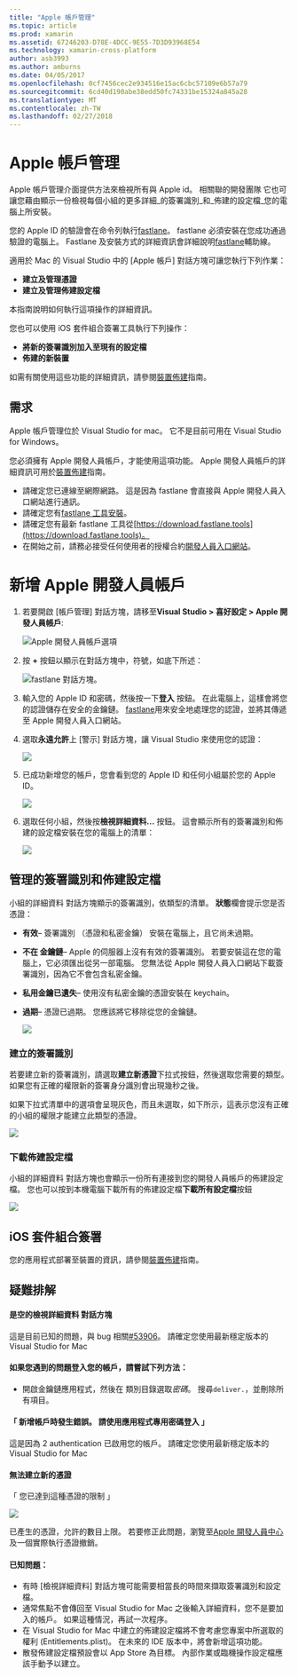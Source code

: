 ```yaml
---
title: "Apple 帳戶管理"
ms.topic: article
ms.prod: xamarin
ms.assetid: 67246203-D78E-4DCC-9E55-7D3D93968E54
ms.technology: xamarin-cross-platform
author: asb3993
ms.author: amburns
ms.date: 04/05/2017
ms.openlocfilehash: 0cf7456cec2e934516e15ac6cbc57109e6b57a79
ms.sourcegitcommit: 6cd40d190abe38edd50fc74331be15324a845a28
ms.translationtype: MT
ms.contentlocale: zh-TW
ms.lasthandoff: 02/27/2018
---
```

# <a name="apple-account-management"></a>Apple 帳戶管理

Apple 帳戶管理介面提供方法來檢視所有與 Apple id。 相關聯的開發團隊 它也可讓您藉由顯示一份檢視每個小組的更多詳細_的簽署識別_和_佈建的設定檔_您的電腦上所安裝。

您的 Apple ID 的驗證會在命令列執行[fastlane](https://fastlane.tools/)。 fastlane 必須安裝在您成功通過驗證的電腦上。 Fastlane 及安裝方式的詳細資訊會詳細說明[fastlane](~/ios/deploy-test/provisioning/fastlane/index.md)輔助線。

適用於 Mac 的 Visual Studio 中的 [Apple 帳戶] 對話方塊可讓您執行下列作業：

* **建立及管理憑證** 
* **建立及管理佈建設定檔** 

本指南說明如何執行這項操作的詳細資訊。

您也可以使用 iOS 套件組合簽署工具執行下列操作：

* **將新的簽署識別加入至現有的設定檔** 
* **佈建的新裝置** 

如需有關使用這些功能的詳細資訊，請參閱[裝置佈建](~/ios/get-started/installation/device-provisioning/index.md)指南。
️
## <a name="requirements"></a>需求

Apple 帳戶管理位於 Visual Studio for mac。 它不是目前可用在 Visual Studio for Windows。

您必須擁有 Apple 開發人員帳戶，才能使用這項功能。 Apple 開發人員帳戶的詳細資訊可用於[裝置佈建](~/ios/get-started/installation/device-provisioning/index.md)指南。

- 請確定您已連線至網際網路。 這是因為 fastlane 會直接與 Apple 開發人員入口網站進行通訊。
- 請確定您有[fastlane 工具安裝](~/ios/deploy-test/provisioning/fastlane/index.md#Installation)。
- 請確定您有最新 fastlane 工具從[https://download.fastlane.tools](https://download.fastlane.tools)。
- 在開始之前，請務必接受任何使用者的授權合約[開發人員入口網站](https://developer.apple.com/account/)。

# <a name="adding-an-apple-developer-account"></a>新增 Apple 開發人員帳戶

1. 若要開啟 [帳戶管理] 對話方塊，請移至**Visual Studio > 喜好設定 > Apple 開發人員帳戶**:

    ![Apple 開發人員帳戶選項](apple-account-management-images/image1.png)

2. 按 **+** 按鈕以顯示在對話方塊中，符號，如底下所述： 

    ![fastlane 對話方塊。](apple-account-management-images/image2.png)

4. 輸入您的 Apple ID 和密碼，然後按一下**登入** 按鈕。 在此電腦上，這樣會將您的認證儲存在安全的金鑰鏈。 [fastlane](~/ios/deploy-test/provisioning/fastlane/index.md)用來安全地處理您的認證，並將其傳遞至 Apple 開發人員入口網站。
 
5. 選取**永遠允許**上 [警示] 對話方塊，讓 Visual Studio 來使用您的認證：

    ![](apple-account-management-images/image4.png)

6. 已成功新增您的帳戶，您會看到您的 Apple ID 和任何小組屬於您的 Apple ID。

    ![](apple-account-management-images/image5.png)

7. 選取任何小組，然後按**檢視詳細資料...** 按鈕。 這會顯示所有的簽署識別和佈建的設定檔安裝在您的電腦上的清單：

    ![](apple-account-management-images/image6.png)

<a name="managing">
    
## <a name="managing-signing-identities-and-provisioning-profiles"></a>管理的簽署識別和佈建設定檔

小組的詳細資料 對話方塊顯示的簽署識別，依類型的清單。 **狀態**欄會提示您是否憑證： 

* **有效**– 簽署識別 （憑證和私密金鑰） 安裝在電腦上，且它尚未過期。

* **不在 金鑰鏈**– Apple 的伺服器上沒有有效的簽署識別。 若要安裝這在您的電腦上，它必須匯出從另一部電腦。 您無法從 Apple 開發人員入口網站下載簽署識別，因為它不會包含私密金鑰。

* **私用金鑰已遺失**– 使用沒有私密金鑰的憑證安裝在 keychain。

* **過期**– 憑證已過期。 您應該將它移除從您的金鑰鏈。

  ![](apple-account-management-images/image7.png)

### <a name="create-a-signing-identities"></a>建立的簽署識別

若要建立新的簽署識別，請選取**建立新憑證**下拉式按鈕，然後選取您需要的類型。 如果您有正確的權限新的簽署身分識別會出現幾秒之後。

如果下拉式清單中的選項會呈現灰色，而且未選取，如下所示，這表示您沒有正確的小組的權限才能建立此類型的憑證。

![](apple-account-management-images/image8.png)

### <a name="download-provisioning-profiles"></a>下載佈建設定檔

小組的詳細資料 對話方塊也會顯示一份所有連接到您的開發人員帳戶的佈建設定檔。 您也可以按到本機電腦下載所有的佈建設定檔**下載所有設定檔**按鈕

![](apple-account-management-images/image9.png)

## <a name="ios-bundle-signing"></a>iOS 套件組合簽署

您的應用程式部署至裝置的資訊，請參閱[裝置佈建](~/ios/get-started/installation/device-provisioning/index.md)指南。


## <a name="troubleshooting"></a>疑難排解

#### <a name="view-details-dialog-is-empty"></a>是空的檢視詳細資料 對話方塊

這是目前已知的問題，與 bug 相關[#53906](https://bugzilla.xamarin.com/show_bug.cgi?id=53906)。 請確定您使用最新穩定版本的 Visual Studio for Mac

#### <a name="if-you-are-experiencing-issues-logging-in-your-account-please-try-the-following"></a>如果您遇到的問題登入您的帳戶，請嘗試下列方法：

* 開啟金鑰鏈應用程式，然後在 類別目錄選取*密碼*。 搜尋`deliver.`，並刪除所有項目。

#### <a name="error-adding-account-please-sign-in-with-an-app-specific-password"></a>「 新增帳戶時發生錯誤。 請使用應用程式專用密碼登入 」

這是因為 2 authentication 已啟用您的帳戶。 請確定您使用最新穩定版本的 Visual Studio for Mac

#### <a name="failed-to-create-new-certificate"></a>無法建立新的憑證
「 您已達到這種憑證的限制 」

![](apple-account-management-images/image10.png)

已產生的憑證，允許的數目上限。 若要修正此問題，瀏覽至[Apple 開發人員中心](https://developer.apple.com/account/ios/certificate/distribution)及一個實際執行憑證撤銷。

#### <a name="known-issues"></a>已知問題：

* 有時 [檢視詳細資料] 對話方塊可能需要相當長的時間來擷取簽署識別和設定檔。
* 通常焦點不會傳回至 Visual Studio for Mac 之後輸入詳細資料，您不是要加入的帳戶。 如果這種情況，再試一次程序。
* 在 Visual Studio for Mac 中建立的佈建設定檔將不會考慮您專案中所選取的權利 (Entitlements.plist)。 在未來的 IDE 版本中，將會新增這項功能。
* 散發佈建設定檔預設會以 App Store 為目標。 內部作業或臨機操作設定檔應該手動予以建立。